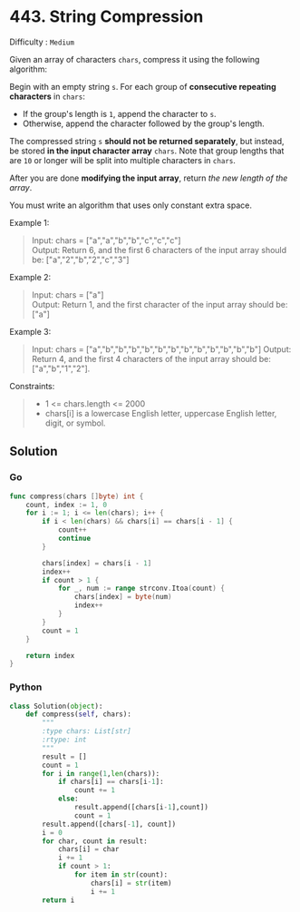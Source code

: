 # 443. String Compression

Difficulty : `Medium`

Given an array of characters `chars`, compress it using the following algorithm:

Begin with an empty string `s`. For each group of **consecutive repeating characters** in `chars`:

- If the group's length is `1`, append the character to `s`.
- Otherwise, append the character followed by the group's length.

The compressed string `s` **should not be returned separately**, but instead, be stored **in the input character array** `chars`. Note that group lengths that are `10` or longer will be split into multiple characters in `chars`.

After you are done **modifying the input array**, return *the new length of the array*.

You must write an algorithm that uses only constant extra space.
 

Example 1:

> Input: chars = ["a","a","b","b","c","c","c"]\
Output: Return 6, and the first 6 characters of the input array should be: ["a","2","b","2","c","3"]

Example 2:

> Input: chars = ["a"]\
Output: Return 1, and the first character of the input array should be: ["a"]

Example 3:

> Input: chars = ["a","b","b","b","b","b","b","b","b","b","b","b","b"]
Output: Return 4, and the first 4 characters of the input array should be: ["a","b","1","2"].
 

Constraints:

>- 1 <= chars.length <= 2000
>- chars[i] is a lowercase English letter, uppercase English letter, digit, or symbol.


## Solution

### Go

```Go
func compress(chars []byte) int {
    count, index := 1, 0
    for i := 1; i <= len(chars); i++ {
        if i < len(chars) && chars[i] == chars[i - 1] {
            count++
            continue
        }

        chars[index] = chars[i - 1]
        index++
        if count > 1 {
            for _, num := range strconv.Itoa(count) {
                chars[index] = byte(num)
                index++
            }
        }
        count = 1
    }

    return index
}
```

### Python

```Python
class Solution(object):
    def compress(self, chars):
        """
        :type chars: List[str]
        :rtype: int
        """
        result = []
        count = 1
        for i in range(1,len(chars)):
            if chars[i] == chars[i-1]:
                count += 1
            else:
                result.append([chars[i-1],count])
                count = 1
        result.append([chars[-1], count])
        i = 0
        for char, count in result:
            chars[i] = char
            i += 1
            if count > 1:
                for item in str(count):
                    chars[i] = str(item)
                    i += 1
        return i
```